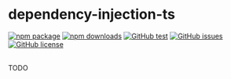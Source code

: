 # **dependency-injection-ts**
[![npm package](https://img.shields.io/npm/v/dependency-injection-ts)](https://www.npmjs.com/package/dependency-injection-ts)
[![npm downloads](https://img.shields.io/npm/dt/dependency-injection-ts)](https://www.npmjs.com/package/dependency-injection-ts)
[![GitHub test](https://github.com/ahzhezhe/dependency-injection-ts/workflows/test/badge.svg?branch=master)](https://github.com/ahzhezhe/dependency-injection-ts)
[![GitHub issues](https://img.shields.io/github/issues/ahzhezhe/dependency-injection-ts)](https://github.com/ahzhezhe/dependency-injection-ts/issues)
[![GitHub license](https://img.shields.io/github/license/ahzhezhe/dependency-injection-ts)](https://github.com/ahzhezhe/dependency-injection-ts/blob/master/LICENSE)

<br />
TODO
